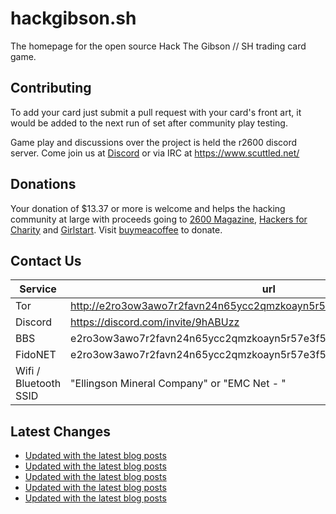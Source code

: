 # hackgibson.sh
The homepage for the open source Hack The Gibson // SH trading card game.


## Contributing

To add your card just submit a pull request with your card's front art, it would be added to the next run of set after community play testing.

Game play and discussions over the project is held the r2600 discord server. Come join us at [Discord](https://discord.com/invite/9hABUzz) or via IRC at https://www.scuttled.net/


## Donations

Your donation of $13.37 or more is welcome and helps the hacking community at large with proceeds going to [2600 Magazine](https://2600.com/), [Hackers for Charity](https://hackersforcharity.org) and [Girlstart](https://girlstart.org).  Visit [buymeacoffee](https://www.buymeacoffee.com/hackgibson.sh) to donate.


## Contact Us

Service | url
-|-
Tor | http://e2ro3ow3awo7r2favn24n65ycc2qmzkoayn5r57e3f56nvjwdcgg32ad.onion
Discord | https://discord.com/invite/9hABUzz
BBS | e2ro3ow3awo7r2favn24n65ycc2qmzkoayn5r57e3f56nvjwdcgg32ad.onion:23
FidoNET | e2ro3ow3awo7r2favn24n65ycc2qmzkoayn5r57e3f56nvjwdcgg32ad.onion:24554
Wifi / Bluetooth SSID | "Ellingson Mineral Company" or "EMC Net - <fidonet address>"

## Latest Changes
<!-- BLOG-POST-LIST:START -->
- [Updated with the latest blog posts](https://github.com/DFW2600/hackgibson.sh/commit/f5267204db74bb1af39df9eee9d98be7dae94e95)
- [Updated with the latest blog posts](https://github.com/DFW2600/hackgibson.sh/commit/cf49e6a0e8ee7c2de65da018bc56b21623a0a7ef)
- [Updated with the latest blog posts](https://github.com/DFW2600/hackgibson.sh/commit/d1e645f0719a1cde4a7a41cec3e966a0a9f330f2)
- [Updated with the latest blog posts](https://github.com/DFW2600/hackgibson.sh/commit/2400ed49260d8b7f7e3b78436f8253d2e0edcc2c)
- [Updated with the latest blog posts](https://github.com/DFW2600/hackgibson.sh/commit/92a935675a6f4dcf65a2874d91f88a6fb5991fbb)
<!-- BLOG-POST-LIST:END -->
